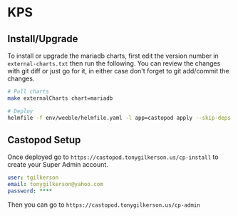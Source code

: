 # KPS

## Install/Upgrade

To install or upgrade the mariadb charts, first edit the version number in `external-charts.txt` then run the following. You can review the changes with git diff or just go for it, in either case don't forget to git add/commit the changes.

```sh
# Pull charts
make externalCharts chart=mariadb

# Deploy
helmfile -f env/weeble/helmfile.yaml -l app=castopod apply --skip-deps
```

## Castopod Setup

Once deployed go to `https://castopod.tonygilkerson.us/cp-install` to create your Super Admin account.

```yaml
user: tgilkerson
email: tonygilkerson@yahoo.com
password: ****
```

Then you can go to `https://castopod.tonygilkerson.us/cp-admin`
